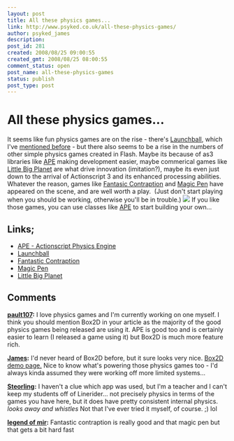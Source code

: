 ```yaml
---
layout: post
title: All these physics games...
link: http://www.psyked.co.uk/all-these-physics-games/
author: psyked_james
description: 
post_id: 281
created: 2008/08/25 09:00:55
created_gmt: 2008/08/25 08:00:55
comment_status: open
post_name: all-these-physics-games
status: publish
post_type: post
---
```


# All these physics games...

It seems like fun physics games are on the rise - there's [Launchball](http://www.sciencemuseum.org.uk/launchpad/launchball/), which I've [mentioned before](/adobe/flash/launchball-an-awesome-flash-game.htm) \- but there also seems to be a rise in the numbers of other simple physics games created in Flash. Maybe its because of as3 libraries like [APE](http://www.cove.org/ape/index.htm) making development easier, maybe commerical games like [Little Big Planet](http://www.littlebigplanet.com/en_GB/) are what drive innovation (imitation?), maybe its even just down to the arrival of Actionscript 3 and its enhanced processing abilities. Whatever the reason, games like [Fantasic Contraption](http://fantasticcontraption.com/) and [Magic Pen](http://www.miniclip.com/games/magic-pen/en/) have appeared on the scene, and are well worth a play.  (Just don't start playing when you should be working, otherwise you'll be in trouble.) ![](http://uploads.psyked.co.uk/2008/08/attackoftheclones.jpg) If you like those games, you can use classes like [APE](http://www.cove.org/ape/index.htm) to start building your own...

## Links;

  * [APE - Actionscript Physics Engine](http://www.cove.org/ape/index.htm)
  * [Launchball](/adobe/flash/launchball-an-awesome-flash-game.htm)
  * [Fantastic Contraption](http://fantasticcontraption.com/)
  * [Magic Pen](http://www.miniclip.com/games/magic-pen/en/)
  * [Little Big Planet](http://www.littlebigplanet.com/en_GB/)

## Comments

**[pault107](#413 "2008-08-25 13:02:21"):** I love physics games and I'm currently working on one myself. I think you should mention Box2D in your article as the majority of the good physics games being released are using it. APE is good too and is certainly easier to learn (I released a game using it) but Box2D is much more feature rich.

**[James](#414 "2008-08-26 17:37:57"):** I'd never heard of Box2D before, but it sure looks very nice. [Box2D demo page.](http://box2dflash.sourceforge.net/) Nice to know what's powering those physics games too - I'd always kinda assumed they were working off more limited systems...

**[Steorling](#415 "2008-09-07 14:27:05"):** I haven't a clue which app was used, but I'm a teacher and I can't keep my students off of Linerider... not precisely physics in terms of the games you have here, but it does have pretty consistent internal physics. *looks away and whistles* Not that I've ever tried it myself, of course. ;) lol

**[legend of mir](#416 "2009-02-20 22:23:49"):** Fantastic contraption is really good and that magic pen but that gets a bit hard fast

